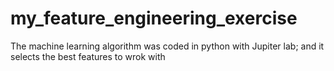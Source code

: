 # my_feature_engineering_exercise

The machine learning algorithm was coded in python with Jupiter lab; and it selects the best features to wrok with

